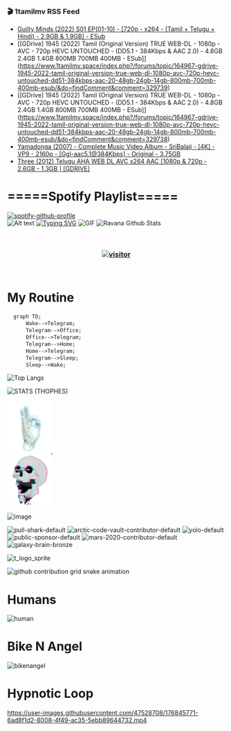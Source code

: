 ### 🎬 1tamilmv RSS Feed

<!-- BLOG-POST-LIST:START -->
- [Guilty Minds &lpar;2022&rpar; S01 EP&lpar;01-10&rpar; - [720p - x264 - &lpar;Tamil + Telugu + Hindi&rpar; - 2.9GB &amp; 1.9GB] - ESub](https://www.1tamilmv.space/index.php?/forums/topic/164956-guilty-minds-2022-s01-ep01-10-720p-x264-tamil-telugu-hindi-29gb-19gb-esub/&do=findComment&comment=329741)
- [[GDrive]  1945 &lpar;2022&rpar; Tamil &lpar;Original Version&rpar; TRUE WEB-DL - 1080p - AVC - 720p HEVC UNTOUCHED - &lpar;DD5.1 - 384Kbps &amp; AAC 2.0&rpar; - 4.8GB 2.4GB 1.4GB 800MB 700MB 400MB  - ESub]](https://www.1tamilmv.space/index.php?/forums/topic/164967-gdrive-1945-2022-tamil-original-version-true-web-dl-1080p-avc-720p-hevc-untouched-dd51-384kbps-aac-20-48gb-24gb-14gb-800mb-700mb-400mb-esub/&do=findComment&comment=329739)
- [[GDrive]  1945 &lpar;2022&rpar; Tamil &lpar;Original Version&rpar; TRUE WEB-DL - 1080p - AVC - 720p HEVC UNTOUCHED - &lpar;DD5.1 - 384Kbps &amp; AAC 2.0&rpar; - 4.8GB 2.4GB 1.4GB 800MB 700MB 400MB  - ESub]](https://www.1tamilmv.space/index.php?/forums/topic/164967-gdrive-1945-2022-tamil-original-version-true-web-dl-1080p-avc-720p-hevc-untouched-dd51-384kbps-aac-20-48gb-24gb-14gb-800mb-700mb-400mb-esub/&do=findComment&comment=329738)
- [Yamadonga &lpar;2007&rpar; - Complete Music Video Album - SriBalaji - [4K] - VP9 - 2160p - [Ggl-aac5.1@384Kbps] - Original - 3.75GB](https://www.1tamilmv.space/index.php?/forums/topic/164961-yamadonga-2007-complete-music-video-album-sribalaji-4k-vp9-2160p-ggl-aac51384kbps-original-375gb/&do=findComment&comment=329737)
- [Three &lpar;2012&rpar; Telugu AHA WEB DL AVC x264 AAC [1080p &amp; 720p - 2.6GB - 1.3GB ] [GDRIVE]](https://www.1tamilmv.space/index.php?/forums/topic/164966-three-2012-telugu-aha-web-dl-avc-x264-aac-1080p-720p-26gb-13gb-gdrive/&do=findComment&comment=329736)
<!-- BLOG-POST-LIST:END -->

# =====Spotify Playlist=====
[![spotify-github-profile](https://spotify-github-profile.vercel.app/api/view?uid=31rfzgmuvvewegdlxvlev4ynz4vu&cover_image=true&theme=default&bar_color=53b14f&bar_color_cover=true)](https://ravana69.github.io/rss)
</br>
![Alt text](https://spotify-recently-played-readme.vercel.app/api?user=31rfzgmuvvewegdlxvlev4ynz4vu)
[![Typing SVG](https://readme-typing-svg.herokuapp.com?color=%2336BCF7&center=true&vCenter=true&multiline=true&height=81&lines=I+AM+RAVANA;CONTACT+ME+ON+TELEGRAM%3A+%40R4V4N4)](https://git.io/typing-svg)
<img align="centre" height="400px" width="490px" alt="GIF" src="https://github.com/ravana69/ravana69/blob/master/rvm.gif" />
![Ravana Github Stats](https://github-readme-stats.vercel.app/api?username=ravana69&&show_icons=true&theme=radical)

<br />
<h3 align="center"> <a href="https://t.me/r4v4n4"><img src="https://profile-counter.glitch.me/ravana69/count.svg" alt="visitor" width="600"></a> </h3>
</br>

<H1>My Routine</H1>

```mermaid
  graph TD;
      Wake-->Telegram;
      Telegram-->Office;
      Office-->Telegram;
      Telegram-->Home;
      Home-->Telegram;
      Telegram-->Sleep;
      Sleep-->Wake;
```
![Top Langs](https://github-readme-stats.vercel.app/api/top-langs/?username=ravana69&&show_icons=true&theme=radical)

![STATS (THOPHES)](https://github-profile-trophy.vercel.app/?username=ravana69&theme=gruvbox&margin-w=10&margin-h=15&column=8)
<br />
<p align="left">
    <a href="#">
        <img width="20%" src="./assets/images/hand.gif" alt="" />
    </a>
    <a href="#">
        <img width="59%" src="./assets/images/spacer.png" alt="" >
    </a>
    <a href="#">
        <img width="20%" src="./assets/images/skull.gif" alt="" />
    </a>
</p>


![image](https://user-images.githubusercontent.com/47528708/175298537-0623dc00-7b1a-4ec1-b5b1-71768763a234.png)

<img width="148" alt="pull-shark-default" src="https://user-images.githubusercontent.com/47528708/176419715-70981865-4dc6-489a-8a1a-06842db67b15.gif"> <img width="148" alt="arctic-code-vault-contributor-default" src="https://user-images.githubusercontent.com/47528708/175267501-e1fbbb8f-c2b2-4882-b865-2ac4debef26c.png"> <img width="148" alt="yolo-default" src="https://user-images.githubusercontent.com/47528708/175267654-281a1880-1129-4b7b-bf2f-de5dd2bc5afa.png"> <img width="148" alt="public-sponsor-default" src="https://user-images.githubusercontent.com/47528708/175268448-2e78cc75-fb25-4d76-bd22-7df520446b45.png"> <img width="148" alt="mars-2020-contributor-default" src="https://user-images.githubusercontent.com/47528708/175268475-de6d987a-3be9-4353-86a5-23b422559355.png"> <img width="148" alt="galaxy-brain-bronze" src="https://user-images.githubusercontent.com/47528708/176419717-e2fdca8b-0fdc-47dd-9511-a7ff52178a33.gif">

![t_logo_sprite](https://user-images.githubusercontent.com/47528708/175293007-21ff1792-1fca-4be3-bcae-12fdc3aa414f.svg)

![github contribution grid snake animation](https://raw.githubusercontent.com/ravana69/ravana69/output/github-contribution-grid-snake-dark.svg#gh-dark-mode-only)

# Humans
<img width="170" alt="human" src="https://user-images.githubusercontent.com/47528708/176413829-c142d478-1c96-4c3c-a2a4-2dd35374c335.gif">

# Bike N Angel
<img width="170" alt="bikenangel" src="https://user-images.githubusercontent.com/47528708/176616968-3a44f91e-8016-477c-9bb5-c4689a1adbee.gif">

# Hypnotic Loop

https://user-images.githubusercontent.com/47528708/176845771-6ad8f1d2-8008-4f49-ac35-5ebb89644732.mp4


